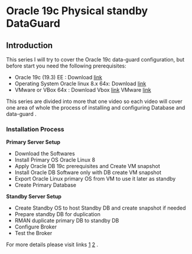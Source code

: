 # Oracle 19c Physical standby DataGuard



## Introduction 

This series I will try to cover the Oracle 19c data-guard configuration, but before start you need the following prerequisites: 

* Oracle 19c (19.3) EE  : Download [link](https://www.oracle.com/database/technologies/oracle-database-software-downloads.html#19c)
* Operating System Oracle linux 8.x 64x: Download [link](https://yum.oracle.com/oracle-linux-isos.html)
* VMware or VBox 64x : Download Vbox [link](https://www.virtualbox.org/wiki/Downloads) VMware [link](https://my.vmware.com/en/web/vmware/downloads/info/slug/desktop_end_user_computing/vmware_workstation_pro/16_0)

This series are divided into more that one video so each video will cover one area of whole the process of installing and configuring Database and data-guard . 

### Installation Process

**Primary Server Setup**

* Download the Softwares 
* Install Primary OS Oracle Linux 8 
* Apply Oracle DB 19c prerequisites and Create VM snapshot 
* Install Oracle DB Software only with DB create VM snapshot 
* Export Oracle Linux primary OS from VM to use it later as standby 
* Create Primary Database 

**Standby Server Setup**

* Create Standby OS to host Standby DB and create snapshot if needed
* Prepare standby DB for duplication
* RMAN duplicate primary DB to standby DB
* Configure Broker 
* Test the Broker 

For more details please visit links [1](https://oracle-base.com/articles/19c/oracle-db-19c-installation-on-oracle-linux-8) [2](https://oracle-base.com/articles/19c/data-guard-setup-using-broker-19c) .







